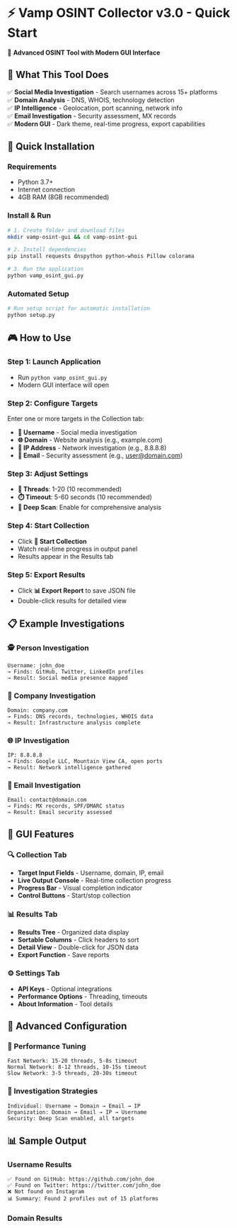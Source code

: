 # ⚡ Vamp OSINT Collector v3.0 - Quick Start

🚀 **Advanced OSINT Tool with Modern GUI Interface**

## 🎯 **What This Tool Does**

✅ **Social Media Investigation** - Search usernames across 15+ platforms  
✅ **Domain Analysis** - DNS, WHOIS, technology detection  
✅ **IP Intelligence** - Geolocation, port scanning, network info  
✅ **Email Investigation** - Security assessment, MX records  
✅ **Modern GUI** - Dark theme, real-time progress, export capabilities  

## 🚀 **Quick Installation**

### **Requirements**
- Python 3.7+ 
- Internet connection
- 4GB RAM (8GB recommended)

### **Install & Run**
```bash
# 1. Create folder and download files
mkdir vamp-osint-gui && cd vamp-osint-gui

# 2. Install dependencies  
pip install requests dnspython python-whois Pillow colorama

# 3. Run the application
python vamp_osint_gui.py
```

### **Automated Setup**
```bash
# Run setup script for automatic installation
python setup.py
```

## 🎮 **How to Use**

### **Step 1: Launch Application**
- Run `python vamp_osint_gui.py`
- Modern GUI interface will open

### **Step 2: Configure Targets**
Enter one or more targets in the Collection tab:
- **👤 Username** - Social media investigation
- **🌐 Domain** - Website analysis (e.g., example.com)
- **📍 IP Address** - Network investigation (e.g., 8.8.8.8)
- **📧 Email** - Security assessment (e.g., user@domain.com)

### **Step 3: Adjust Settings**
- **🔄 Threads**: 1-20 (10 recommended)
- **⏱️ Timeout**: 5-60 seconds (10 recommended)
- **🔬 Deep Scan**: Enable for comprehensive analysis

### **Step 4: Start Collection**
- Click **🚀 Start Collection**
- Watch real-time progress in output panel
- Results appear in the Results tab

### **Step 5: Export Results**
- Click **📊 Export Report** to save JSON file
- Double-click results for detailed view

## 📋 **Example Investigations**

### **🕵️ Person Investigation**
```
Username: john_doe
→ Finds: GitHub, Twitter, LinkedIn profiles
→ Result: Social media presence mapped
```

### **🏢 Company Investigation**  
```
Domain: company.com
→ Finds: DNS records, technologies, WHOIS data
→ Result: Infrastructure analysis complete
```

### **🌐 IP Investigation**
```
IP: 8.8.8.8  
→ Finds: Google LLC, Mountain View CA, open ports
→ Result: Network intelligence gathered
```

### **📧 Email Investigation**
```
Email: contact@domain.com
→ Finds: MX records, SPF/DMARC status
→ Result: Email security assessed
```

## 🎨 **GUI Features**

### **🔍 Collection Tab**
- **Target Input Fields** - Username, domain, IP, email
- **Live Output Console** - Real-time collection progress  
- **Progress Bar** - Visual completion indicator
- **Control Buttons** - Start/stop collection

### **📊 Results Tab**
- **Results Tree** - Organized data display
- **Sortable Columns** - Click headers to sort
- **Detail View** - Double-click for JSON data
- **Export Function** - Save reports

### **⚙️ Settings Tab**
- **API Keys** - Optional integrations
- **Performance Options** - Threading, timeouts
- **About Information** - Tool details

## 🔧 **Advanced Configuration**

### **🚀 Performance Tuning**
```
Fast Network: 15-20 threads, 5-8s timeout
Normal Network: 8-12 threads, 10-15s timeout  
Slow Network: 3-5 threads, 20-30s timeout
```

### **🎯 Investigation Strategies**
```
Individual: Username → Domain → Email → IP
Organization: Domain → Email → IP → Username
Security: Deep Scan enabled, all targets
```

## 📊 **Sample Output**

### **Username Results**
```
✅ Found on GitHub: https://github.com/john_doe
✅ Found on Twitter: https://twitter.com/john_doe  
❌ Not found on Instagram
📊 Summary: Found 2 profiles out of 15 platforms
```

### **Domain Results**
